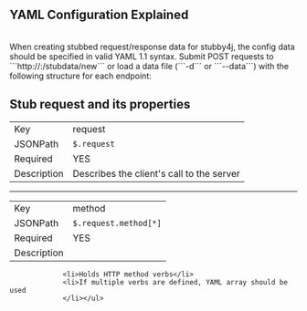 ## YAML Configuration Explained
<br />
When creating stubbed request/response data for stubby4j, the config data should be specified in valid YAML 1.1 syntax. Submit POST requests to ```http://<host>:<admin_port>/stubdata/new``` or load a data file (```-d``` or ```--data```) with the following structure for each endpoint:
<br />

## Stub request and its properties


|||
|--------------|------------------------------------------
|Key           | request
|JSONPath      | `$.request`
|Required      | YES
|Description   | Describes the client's call to the server

<hr />

|||
|--------------|------------------------------------------
|Key           | method
|JSONPath      | `$.request.method[*]`
|Required      | YES
|Description   | <ul>
                 <li>Holds HTTP method verbs</li>
                 <li>If multiple verbs are defined, YAML array should be used
                 </li></ul>
